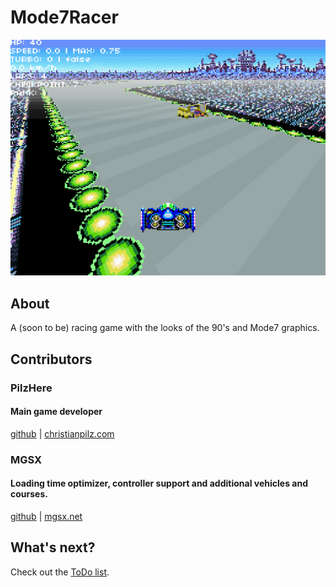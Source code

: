 # Mode7Racer
![WIP](https://github.com/PilzHere/Mode7Racer/blob/master/readmeScreenshot.png)

## About
A (soon to be) racing game with the looks of the 90's and Mode7 graphics.

## Contributors
### PilzHere
#### Main game developer
[github](https://github.com/PilzHere) | [christianpilz.com](https://www.christianpilz.com)

### MGSX
#### Loading time optimizer, controller support and additional vehicles and courses.
[github](https://github.com/mgsx-dev) | [mgsx.net](https://www.mgsx.net)

 ## What's next?
 Check out the [ToDo list](TODO.md).
